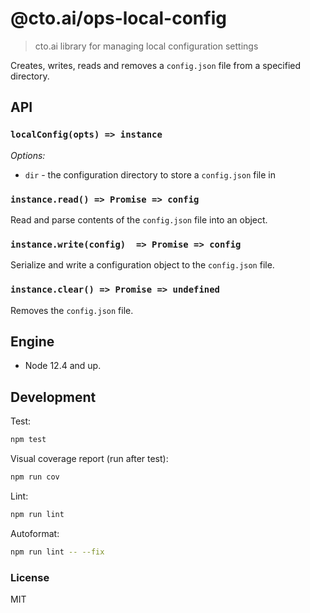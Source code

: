 # @cto.ai/ops-local-config

> cto.ai library for managing local configuration settings

Creates, writes, reads and removes a `config.json` file from a specified directory.

## API

### `localConfig(opts) => instance`

*Options:*

* `dir` - the configuration directory to store a `config.json` file in

### `instance.read() => Promise => config`

Read and parse contents of the `config.json` file into an object. 

### `instance.write(config)  => Promise => config`

Serialize and write a configuration object to the `config.json` file.

### `instance.clear() => Promise => undefined`

Removes the `config.json` file. 

## Engine

* Node 12.4 and up.

## Development

Test:

```sh
npm test
```

Visual coverage report (run after test):

```sh
npm run cov
```

Lint:

```sh
npm run lint
```

Autoformat:

```sh
npm run lint -- --fix
```

### License

MIT
